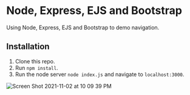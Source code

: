 # Node, Express, EJS and Bootstrap

Using Node, Express, EJS and Bootstrap to demo navigation.

## Installation 

1. Clone this repo. 
2. Run `npm install`. 
3. Run the node server `node index.js` and navigate to `localhost:3000`. 


![Screen Shot 2021-11-02 at 10 09 39 PM](https://user-images.githubusercontent.com/1819208/140001010-182f1e79-f238-4f2b-b1f8-2b3b508f6536.png)
